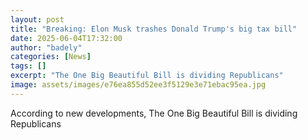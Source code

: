 ```yaml
---
layout: post
title: "Breaking: Elon Musk trashes Donald Trump's big tax bill"
date: 2025-06-04T17:32:00
author: "badely"
categories: [News]
tags: []
excerpt: "The One Big Beautiful Bill is dividing Republicans"
image: assets/images/e76ea855d52ee3f5129e3e71ebac95ea.jpg
---
```


According to new developments, The One Big Beautiful Bill is dividing Republicans

